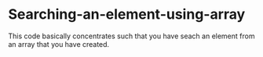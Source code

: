 # Searching-an-element-using-array
This code basically concentrates such that you have seach an element from an array that you have created.
